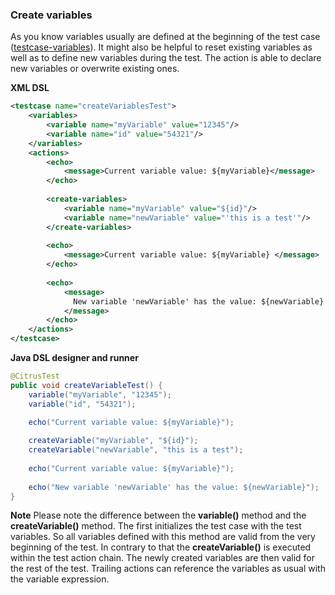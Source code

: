 ### Create variables

As you know variables usually are defined at the beginning of the test case ([testcase-variables](testcase-variables)). It might also be helpful to reset existing variables as well as to define new variables during the test. The action <create-variables> is able to declare new variables or overwrite existing ones.

**XML DSL** 

```xml
<testcase name="createVariablesTest">
    <variables>
        <variable name="myVariable" value="12345"/>
        <variable name="id" value="54321"/>
    </variables>
    <actions>
        <echo>
            <message>Current variable value: ${myVariable}</message>
        </echo>
        
        <create-variables>
            <variable name="myVariable" value="${id}"/>
            <variable name="newVariable" value="'this is a test'"/>
        </create-variables>
        
        <echo>
            <message>Current variable value: ${myVariable} </message>
        </echo>
    
        <echo>
            <message>
              New variable 'newVariable' has the value: ${newVariable}
            </message>
        </echo>
    </actions>
</testcase>
```

**Java DSL designer and runner** 

```java
@CitrusTest
public void createVariableTest() {
    variable("myVariable", "12345");
    variable("id", "54321");
    
    echo("Current variable value: ${myVariable}");

    createVariable("myVariable", "${id}");
    createVariable("newVariable", "this is a test");
    
    echo("Current variable value: ${myVariable}");
    
    echo("New variable 'newVariable' has the value: ${newVariable}");
}
```

**Note**
Please note the difference between the **variable()** method and the **createVariable()** method. The first initializes the test case with the test variables. So all variables defined with this method are valid from the very beginning of the test. In contrary to that the **createVariable()** is executed within the test action chain. The newly created variables are then valid for the rest of the test. Trailing actions can reference the variables as usual with the variable expression.

